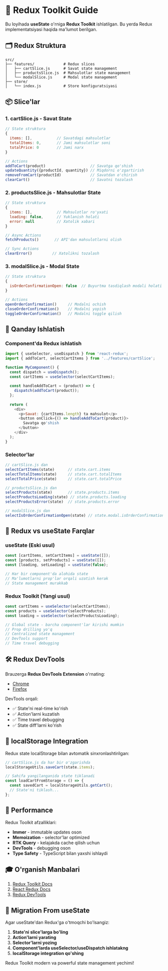 # 🔄 Redux Toolkit Guide

Bu loyihada **useState** o'rniga **Redux Toolkit** ishlatilgan. Bu yerda Redux implementatsiyasi haqida ma'lumot berilgan.

## 🗂️ Redux Struktura

```
src/
├── features/             # Redux slices
│   ├── cartSlice.js      # Savat state management
│   ├── productsSlice.js  # Mahsulotlar state management
│   └── modalSlice.js     # Modal state management
├── store/
│   └── index.js          # Store konfiguratsiyasi
```

## 📦 Slice'lar

### 1. cartSlice.js - Savat State

```javascript
// State struktura
{
  items: [],           // Savatdagi mahsulotlar
  totalItems: 0,       // Jami mahsulotlar soni
  totalPrice: 0        // Jami narx
}

// Actions
addToCart(product)                    // Savatga qo'shish
updateQuantity({productId, quantity}) // Miqdorni o'zgartirish
removeFromCart(productId)             // Savatdan o'chirish
clearCart()                           // Savatni tozalash
```

### 2. productsSlice.js - Mahsulotlar State

```javascript
// State struktura
{
  items: [],           // Mahsulotlar ro'yxati
  loading: false,      // Yuklanish holati
  error: null          // Xatolik xabari
}

// Async Actions
fetchProducts()       // API'dan mahsulotlarni olish

// Sync Actions
clearError()         // Xatolikni tozalash
```

### 3. modalSlice.js - Modal State

```javascript
// State struktura
{
  isOrderConfirmationOpen: false  // Buyurtma tasdiqlash modali holati
}

// Actions
openOrderConfirmation()     // Modalni ochish
closeOrderConfirmation()    // Modalni yopish
toggleOrderConfirmation()   // Modalni toggle qilish
```

## 🔧 Qanday Ishlatish

### Component'da Redux ishlatish

```javascript
import { useSelector, useDispatch } from 'react-redux';
import { addToCart, selectCartItems } from '../features/cartSlice';

function MyComponent() {
  const dispatch = useDispatch();
  const cartItems = useSelector(selectCartItems);
  
  const handleAddToCart = (product) => {
    dispatch(addToCart(product));
  };
  
  return (
    <div>
      <p>Savat: {cartItems.length} ta mahsulot</p>
      <button onClick={() => handleAddToCart(product)}>
        Savatga qo'shish
      </button>
    </div>
  );
}
```

### Selector'lar

```javascript
// cartSlice.js dan
selectCartItems(state)      // state.cart.items
selectTotalItems(state)     // state.cart.totalItems
selectTotalPrice(state)     // state.cart.totalPrice

// productsSlice.js dan
selectProducts(state)       // state.products.items
selectProductsLoading(state) // state.products.loading
selectProductsError(state)  // state.products.error

// modalSlice.js dan
selectIsOrderConfirmationOpen(state) // state.modal.isOrderConfirmationOpen
```

## 🎯 Redux vs useState Farqlar

### useState (Eski usul)
```javascript
const [cartItems, setCartItems] = useState([]);
const [products, setProducts] = useState([]);
const [loading, setLoading] = useState(false);

// Har bir component'da alohida state
// Ma'lumotlarni prop'lar orqali uzatish kerak
// State management murakkab
```

### Redux Toolkit (Yangi usul)
```javascript
const cartItems = useSelector(selectCartItems);
const products = useSelector(selectProducts);
const loading = useSelector(selectProductsLoading);

// Global state - barcha component'lar kirishi mumkin
// Prop drilling yo'q
// Centralized state management
// DevTools support
// Time travel debugging
```

## 🛠️ Redux DevTools

Brauzerga **Redux DevTools Extension** o'rnating:
- [Chrome](https://chrome.google.com/webstore/detail/redux-devtools)
- [Firefox](https://addons.mozilla.org/en-US/firefox/addon/reduxdevtools/)

DevTools orqali:
- ✅ State'ni real-time ko'rish
- ✅ Action'larni kuzatish
- ✅ Time travel debugging
- ✅ State diff'larni ko'rish

## 📱 localStorage Integration

Redux state localStorage bilan avtomatik sinxronlashtirilgan:

```javascript
// cartSlice.js da har bir o'zgarishda
localStorageUtils.saveCart(state.items);

// Sahifa yangilanganida state tiklanadi
const loadCartFromStorage = () => {
  const savedCart = localStorageUtils.getCart();
  // State'ni tiklash...
};
```

## 🚀 Performance

Redux Toolkit afzalliklari:
- **Immer** - immutable updates oson
- **Memoization** - selector'lar optimized
- **RTK Query** - kelajakda cache qilish uchun
- **DevTools** - debugging oson
- **Type Safety** - TypeScript bilan yaxshi ishlaydi

## 🎓 O'rganish Manbalari

1. [Redux Toolkit Docs](https://redux-toolkit.js.org/)
2. [React Redux Docs](https://react-redux.js.org/)
3. [Redux DevTools](https://github.com/reduxjs/redux-devtools)

## 🔄 Migration From useState

Agar useState'dan Redux'ga o'tmoqchi bo'lsangiz:

1. **State'ni slice'larga bo'ling**
2. **Action'larni yarating**
3. **Selector'larni yozing**
4. **Component'larda useSelector/useDispatch ishlatakng**
5. **localStorage integration qo'shing**

Redux Toolkit modern va powerful state management yechimi!